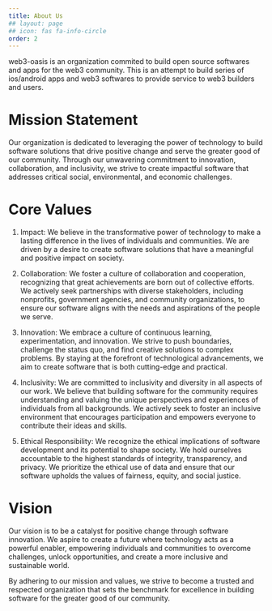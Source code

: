 ```yaml
---
title: About Us
## layout: page
## icon: fas fa-info-circle
order: 2
---
```


web3-oasis is an organization commited to build open source softwares and apps for the web3 community. This is an attempt to build series of ios/android apps and web3 softwares to provide service to web3 builders and users. 

# Mission Statement

Our organization is dedicated to leveraging the power of technology to build software solutions that drive positive change and serve the greater good of our community. Through our unwavering commitment to innovation, collaboration, and inclusivity, we strive to create impactful software that addresses critical social, environmental, and economic challenges.

# Core Values

1. Impact: We believe in the transformative power of technology to make a lasting difference in the lives of individuals and communities. We are driven by a desire to create software solutions that have a meaningful and positive impact on society.

2. Collaboration: We foster a culture of collaboration and cooperation, recognizing that great achievements are born out of collective efforts. We actively seek partnerships with diverse stakeholders, including nonprofits, government agencies, and community organizations, to ensure our software aligns with the needs and aspirations of the people we serve.

3. Innovation: We embrace a culture of continuous learning, experimentation, and innovation. We strive to push boundaries, challenge the status quo, and find creative solutions to complex problems. By staying at the forefront of technological advancements, we aim to create software that is both cutting-edge and practical.

4. Inclusivity: We are committed to inclusivity and diversity in all aspects of our work. We believe that building software for the community requires understanding and valuing the unique perspectives and experiences of individuals from all backgrounds. We actively seek to foster an inclusive environment that encourages participation and empowers everyone to contribute their ideas and skills.

5. Ethical Responsibility: We recognize the ethical implications of software development and its potential to shape society. We hold ourselves accountable to the highest standards of integrity, transparency, and privacy. We prioritize the ethical use of data and ensure that our software upholds the values of fairness, equity, and social justice.

# Vision
Our vision is to be a catalyst for positive change through software innovation. We aspire to create a future where technology acts as a powerful enabler, empowering individuals and communities to overcome challenges, unlock opportunities, and create a more inclusive and sustainable world.

By adhering to our mission and values, we strive to become a trusted and respected organization that sets the benchmark for excellence in building software for the greater good of our community.
